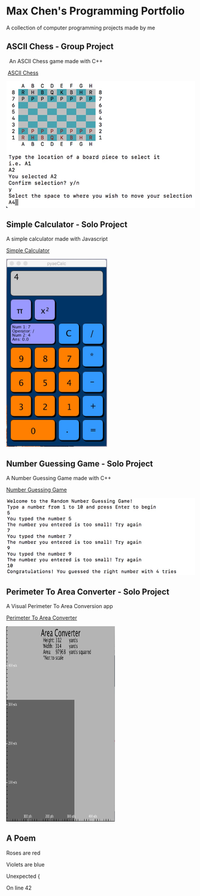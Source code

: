 # Max Chen's Programming Portfolio

A collection of computer programming projects made by me

## ASCII Chess - Group Project
  An ASCII Chess game made with C++
   
  [ASCII Chess](https://github.com/Arcane-Panda/Chess)
  
   <img src="Chess.jpg">
  
## Simple Calculator - Solo Project
  A simple calculator made with Javascript
  
  [Simple Calculator](https://github.com/MaxChen11/Calculator)

   <img src="pyaeCalc.jpg" height="500" width="">
   
## Number Guessing Game - Solo Project
   A Number Guessing Game made with C++
   
   [Number Guessing Game](https://github.com/MaxChen11/numberGuessingGame)
   
   <img src="NumberGuessingGame.jpg">
   
## Perimeter To Area Converter - Solo Project
   A Visual Perimeter To Area Conversion app
   
   [Perimeter To Area Converter](https://github.com/MaxChen11/ConversionApp)
   
   <img src="PerimeterToArea.jpg" height="520" width="290">

## A Poem

  Roses are red
  
  Violets are blue
  
  Unexpected {
  
  On line 42
